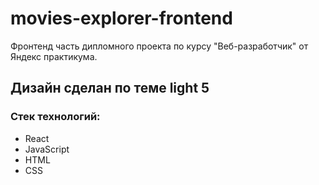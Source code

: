 # movies-explorer-frontend

Фронтенд часть дипломного проекта по курсу "Веб-разработчик" от Яндекс практикума.

## Дизайн сделан по теме light 5

### Стек технологий:
- React
- JavaScript
- HTML
- CSS